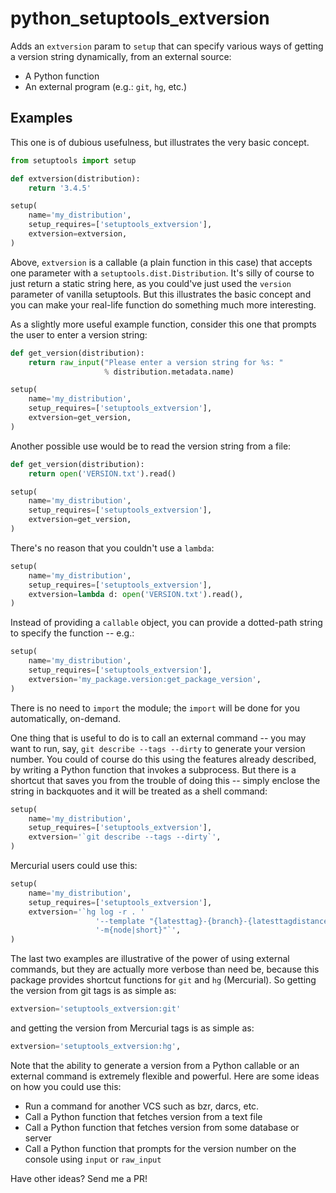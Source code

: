 python_setuptools_extversion
============================

Adds an `extversion` param to `setup` that can specify various ways of
getting a version string dynamically, from an external source:

- A Python function
- An external program (e.g.: `git`, `hg`, etc.)

Examples
--------

This one is of dubious usefulness, but illustrates the very basic
concept.

```python
from setuptools import setup

def extversion(distribution):
    return '3.4.5'

setup(
    name='my_distribution',
    setup_requires=['setuptools_extversion'],
    extversion=extversion,
)
```

Above, `extversion` is a callable (a plain function in this case) that
accepts one parameter with a `setuptools.dist.Distribution`. It's silly
of course to just return a static string here, as you could've just used
the `version` parameter of vanilla setuptools. But this illustrates the
basic concept and you can make your real-life function do something much
more interesting.

As a slightly more useful example function, consider this one that
prompts the user to enter a version string:

```python
def get_version(distribution):
    return raw_input("Please enter a version string for %s: "
                     % distribution.metadata.name)

setup(
    name='my_distribution',
    setup_requires=['setuptools_extversion'],
    extversion=get_version,
)
```

Another possible use would be to read the version string from a file:

```python
def get_version(distribution):
    return open('VERSION.txt').read()

setup(
    name='my_distribution',
    setup_requires=['setuptools_extversion'],
    extversion=get_version,
)
```

There's no reason that you couldn't use a `lambda`:

```python
setup(
    name='my_distribution',
    setup_requires=['setuptools_extversion'],
    extversion=lambda d: open('VERSION.txt').read(),
)
```

Instead of providing a `callable` object, you can provide a dotted-path
string to specify the function -- e.g.:

```python
setup(
    name='my_distribution',
    setup_requires=['setuptools_extversion'],
    extversion='my_package.version:get_package_version',
)
```

There is no need to `import` the module; the `import` will be done for
you automatically, on-demand.

One thing that is useful to do is to call an external command -- you may
want to run, say, `git describe --tags --dirty` to generate your version
number. You could of course do this using the features already
described, by writing a Python function that invokes a subprocess. But
there is a shortcut that saves you from the trouble of doing this --
simply enclose the string in backquotes and it will be treated as a
shell command:

```python
setup(
    name='my_distribution',
    setup_requires=['setuptools_extversion'],
    extversion='`git describe --tags --dirty`',
)
```

Mercurial users could use this:

```python
setup(
    name='my_distribution',
    setup_requires=['setuptools_extversion'],
    extversion='`hg log -r . '
                   '--template "{latesttag}-{branch}-{latesttagdistance}'
                   '-m{node|short}"`',
)
```

The last two examples are illustrative of the power of using external
commands, but they are actually more verbose than need be, because this
package provides shortcut functions for `git` and `hg` (Mercurial). So
getting the version from git tags is as simple as:

```python
extversion='setuptools_extversion:git'
```

and getting the version from Mercurial tags is as simple as:

```python
extversion='setuptools_extversion:hg',
```

Note that the ability to generate a version from a Python callable or an
external command is extremely flexible and powerful. Here are some ideas on how
you could use this:

- Run a command for another VCS such as bzr, darcs, etc.
- Call a Python function that fetches version from a text file
- Call a Python function that fetches version from some database or server
- Call a Python function that prompts for the version number on the console
  using `input` or `raw_input`

Have other ideas? Send me a PR!

